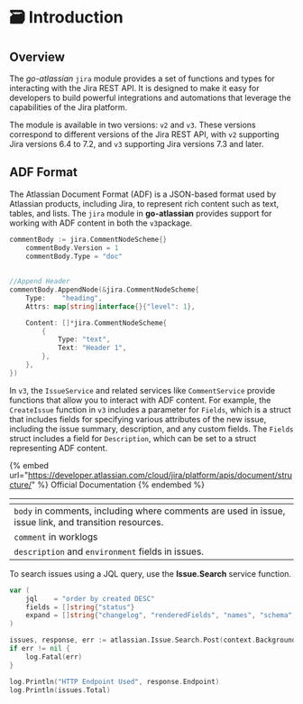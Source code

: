 # 🗃 Introduction

## Overview

The _go-atlassian_ `jira` module provides a set of functions and types for interacting with the Jira REST API. It is designed to make it easy for developers to build powerful integrations and automations that leverage the capabilities of the Jira platform.

The module is available in two versions: `v2` and `v3`. These versions correspond to different versions of the Jira REST API, with `v2` supporting Jira versions 6.4 to 7.2, and `v3` supporting Jira versions 7.3 and later.

## ADF Format

The Atlassian Document Format (ADF) is a JSON-based format used by Atlassian products, including Jira, to represent rich content such as text, tables, and lists. The `jira` module in **go-atlassian** provides support for working with ADF content in both the `v3`package.

```go
commentBody := jira.CommentNodeScheme{}
	commentBody.Version = 1
	commentBody.Type = "doc"
	
	
//Append Header
commentBody.AppendNode(&jira.CommentNodeScheme{
	Type:    "heading",
	Attrs: map[string]interface{}{"level": 1},

	Content: []*jira.CommentNodeScheme{
		{
			Type: "text",
			Text: "Header 1",
		},
	},
})
```

In `v3`, the `IssueService` and related services like `CommentService` provide functions that allow you to interact with ADF content. For example, the `CreateIssue` function in `v3` includes a parameter for `Fields`, which is a struct that includes fields for specifying various attributes of the new issue, including the issue summary, description, and any custom fields. The `Fields` struct includes a field for `Description`, which can be set to a struct representing ADF content.

{% embed url="https://developer.atlassian.com/cloud/jira/platform/apis/document/structure/" %}
Official Documentation
{% endembed %}

<table data-view="cards"><thead><tr><th></th></tr></thead><tbody><tr><td><code>body</code> in comments, including where comments are used in issue, issue link, and transition resources.</td></tr><tr><td><code>comment</code> in worklogs</td></tr><tr><td><code>description</code> and <code>environment</code> fields in issues.</td></tr></tbody></table>

To search issues using a JQL query, use the **Issue.Search** service function.

```go
var (
	jql    = "order by created DESC"
	fields = []string{"status"}
	expand = []string{"changelog", "renderedFields", "names", "schema", "transitions", "operations", "editmeta"}
)

issues, response, err := atlassian.Issue.Search.Post(context.Background(), jql, fields, expand, 0, 50, "")
if err != nil {
	log.Fatal(err)
}

log.Println("HTTP Endpoint Used", response.Endpoint)
log.Println(issues.Total)
```
